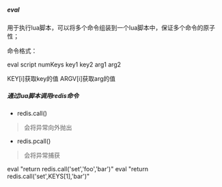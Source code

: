 ##### eval
用于执行lua脚本，可以将多个命令组装到一个lua脚本中，保证多个命令的原子性；

命令格式：

eval script numKeys key1 key2 arg1 arg2

KEY[i]获取key的值
ARGV[i]获取arg的值


##### 通过lua脚本调用redis命令
- redis.call()
> 会将异常向外抛出

- redis.pcall()
> 会将异常捕获

eval "return redis.call('set','foo','bar')"
eval "return redis.call('set',KEYS[1],'bar')"
